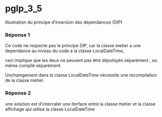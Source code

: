 # pglp_3_5
Illustration du principe d’inversion des dépendances (DIP)


### Réponse 1 ###

Ce code ne respecte pas le principe DIP, car la classe metier a une dependance au niveau du code a la classe LocalDateTime,  

ceci implique que les deux ne peuvent pas étre dépoloyés séparément , ou même compilé séparément.  

Unchamgement dans la classe LocalDateTime nécessite une recompilation de la classe metier.


### Réponse 2 ###

une solution est d'intercaler une iterface entre la classe metier et la classe affichage qui utilise la classe LocalDateTime
